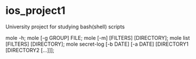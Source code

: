 # ios_project1
University project for studying bash(shell) scripts


mole -h;
mole [-g GROUP] FILE;
mole [-m] [FILTERS] [DIRECTORY];
mole list [FILTERS] [DIRECTORY];
mole secret-log [-b DATE] [-a DATE] [DIRECTORY1 [DIRECTORY2 [...]]];
